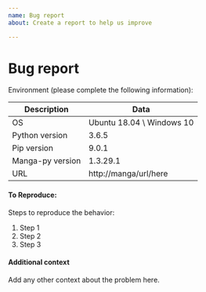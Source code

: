```yaml
---
name: Bug report
about: Create a report to help us improve

---
```

# Bug report
Environment (please complete the following information):

Description | Data
---|---
OS | Ubuntu 18.04 \ Windows 10
Python version | 3.6.5
Pip version | 9.0.1
Manga-py version | 1.3.29.1
URL | http://manga/url/here


#### To Reproduce:
Steps to reproduce the behavior:
1. Step 1
1. Step 2
1. Step 3


#### Additional context
Add any other context about the problem here.

